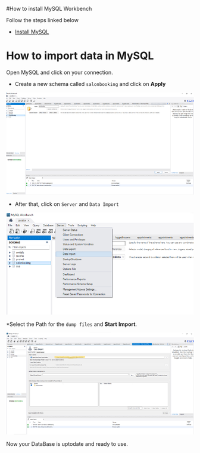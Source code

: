 #How to install MySQL Workbench

Follow the steps linked below

* [Install MySQL](https://www.youtube.com/watch?v=OM4aZJW_Ojs&t=321s)

# How to import data in MySQL

Open MySQL and click on your connection.

* Create a new schema called `salonbooking` and click on **Apply**

<img src="src/main/resources/docs/schema.png"/>

* After that, click on `Server` and `Data Import`

<img src="src/main/resources/docs/import.png"/>

*Select the Path for the `dump files` and **Start** **Import**. 

<img src="src/main/resources/docs/dump.png"/>

Now your DataBase is uptodate and ready to use.
